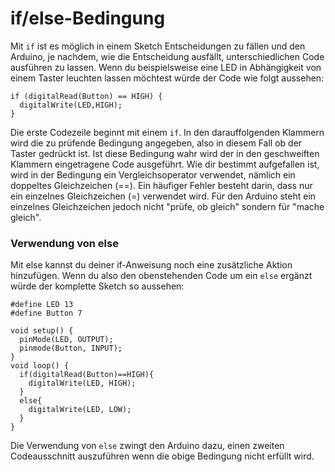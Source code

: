# if/else-Bedingung

Mit `if` ist es möglich in einem Sketch Entscheidungen zu fällen und den Arduino, je nachdem, wie die Entscheidung ausfällt, unterschiedlichen Code ausführen zu lassen.
Wenn du beispielsweise eine LED in Abhängigkeit von einem Taster leuchten lassen möchtest würde der Code wie folgt aussehen:

```
if (digitalRead(Button) == HIGH) {
  digitalWrite(LED,HIGH);
}
```

Die erste Codezeile beginnt mit einem `if`. In den darauffolgenden Klammern wird die zu prüfende Bedingung angegeben, also in diesem Fall ob der Taster gedrückt ist. Ist diese Bedingung wahr wird der in den geschweiften Klammern eingetragene Code ausgeführt.
Wie dir bestimmt aufgefallen ist, wird in der Bedingung ein Vergleichsoperator verwendet, nämlich ein doppeltes Gleichzeichen (==). Ein häufiger Fehler besteht darin, dass nur ein einzelnes Gleichzeichen (=) verwendet wird. Für den Arduino steht ein einzelnes Gleichzeichen jedoch nicht "prüfe, ob gleich" sondern für "mache gleich".

### Verwendung von else

Mit else kannst du deiner if-Anweisung noch eine zusätzliche Aktion hinzufügen.
Wenn du also den obenstehenden Code um ein `else` ergänzt würde der komplette Sketch so aussehen:
```
#define LED 13
#define Button 7

void setup() {
  pinMode(LED, OUTPUT);
  pinmode(Button, INPUT);
}
void loop() {
  if(digitalRead(Button)==HIGH){
    digitalWrite(LED, HIGH);
  }
  else{
    digitalWrite(LED, LOW);
  }
}
```

Die Verwendung von `else` zwingt den Arduino dazu, einen zweiten Codeausschnitt auszuführen wenn die obige Bedingung nicht erfüllt wird.
